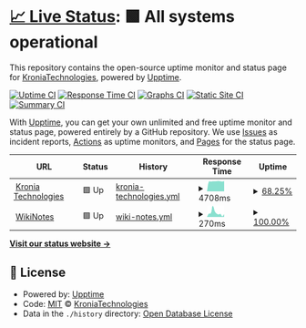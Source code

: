 # [📈 Live Status](https://KroniaTechnologies.github.io/upptime): <!--live status--> **🟩 All systems operational**

This repository contains the open-source uptime monitor and status page for [KroniaTechnologies](https://KroniaTechnologies.github.io/upptime), powered by [Upptime](https://github.com/upptime/upptime).

[![Uptime CI](https://github.com/KroniaTechnologies/upptime/workflows/Uptime%20CI/badge.svg)](https://github.com/KroniaTechnologies/upptime/actions?query=workflow%3A%22Uptime+CI%22)
[![Response Time CI](https://github.com/KroniaTechnologies/upptime/workflows/Response%20Time%20CI/badge.svg)](https://github.com/KroniaTechnologies/upptime/actions?query=workflow%3A%22Response+Time+CI%22)
[![Graphs CI](https://github.com/KroniaTechnologies/upptime/workflows/Graphs%20CI/badge.svg)](https://github.com/KroniaTechnologies/upptime/actions?query=workflow%3A%22Graphs+CI%22)
[![Static Site CI](https://github.com/KroniaTechnologies/upptime/workflows/Static%20Site%20CI/badge.svg)](https://github.com/KroniaTechnologies/upptime/actions?query=workflow%3A%22Static+Site+CI%22)
[![Summary CI](https://github.com/KroniaTechnologies/upptime/workflows/Summary%20CI/badge.svg)](https://github.com/KroniaTechnologies/upptime/actions?query=workflow%3A%22Summary+CI%22)

With [Upptime](https://upptime.js.org), you can get your own unlimited and free uptime monitor and status page, powered entirely by a GitHub repository. We use [Issues](https://github.com/KroniaTechnologies/upptime/issues) as incident reports, [Actions](https://github.com/KroniaTechnologies/upptime/actions) as uptime monitors, and [Pages](https://KroniaTechnologies.github.io/upptime) for the status page.

<!--start: status pages-->
<!-- This summary is generated by Upptime (https://github.com/upptime/upptime) -->
<!-- Do not edit this manually, your changes will be overwritten -->
<!-- prettier-ignore -->
| URL | Status | History | Response Time | Uptime |
| --- | ------ | ------- | ------------- | ------ |
| <img alt="" src="https://favicons.githubusercontent.com/kroniatech.com" height="13"> [Kronia Technologies](https://kroniatech.com/) | 🟩 Up | [kronia-technologies.yml](https://github.com/KroniaTechnologies/upptime/commits/HEAD/history/kronia-technologies.yml) | <details><summary><img alt="Response time graph" src="./graphs/kronia-technologies/response-time-week.png" height="20"> 4708ms</summary><br><a href="https://KroniaTechnologies.github.io/upptime/history/kronia-technologies"><img alt="Response time 4708" src="https://img.shields.io/endpoint?url=https%3A%2F%2Fraw.githubusercontent.com%2FKroniaTechnologies%2Fupptime%2FHEAD%2Fapi%2Fkronia-technologies%2Fresponse-time.json"></a><br><a href="https://KroniaTechnologies.github.io/upptime/history/kronia-technologies"><img alt="24-hour response time 333" src="https://img.shields.io/endpoint?url=https%3A%2F%2Fraw.githubusercontent.com%2FKroniaTechnologies%2Fupptime%2FHEAD%2Fapi%2Fkronia-technologies%2Fresponse-time-day.json"></a><br><a href="https://KroniaTechnologies.github.io/upptime/history/kronia-technologies"><img alt="7-day response time 4708" src="https://img.shields.io/endpoint?url=https%3A%2F%2Fraw.githubusercontent.com%2FKroniaTechnologies%2Fupptime%2FHEAD%2Fapi%2Fkronia-technologies%2Fresponse-time-week.json"></a><br><a href="https://KroniaTechnologies.github.io/upptime/history/kronia-technologies"><img alt="30-day response time 4708" src="https://img.shields.io/endpoint?url=https%3A%2F%2Fraw.githubusercontent.com%2FKroniaTechnologies%2Fupptime%2FHEAD%2Fapi%2Fkronia-technologies%2Fresponse-time-month.json"></a><br><a href="https://KroniaTechnologies.github.io/upptime/history/kronia-technologies"><img alt="1-year response time 4708" src="https://img.shields.io/endpoint?url=https%3A%2F%2Fraw.githubusercontent.com%2FKroniaTechnologies%2Fupptime%2FHEAD%2Fapi%2Fkronia-technologies%2Fresponse-time-year.json"></a></details> | <details><summary><a href="https://KroniaTechnologies.github.io/upptime/history/kronia-technologies">68.25%</a></summary><a href="https://KroniaTechnologies.github.io/upptime/history/kronia-technologies"><img alt="All-time uptime 68.25%" src="https://img.shields.io/endpoint?url=https%3A%2F%2Fraw.githubusercontent.com%2FKroniaTechnologies%2Fupptime%2FHEAD%2Fapi%2Fkronia-technologies%2Fuptime.json"></a><br><a href="https://KroniaTechnologies.github.io/upptime/history/kronia-technologies"><img alt="24-hour uptime 8.43%" src="https://img.shields.io/endpoint?url=https%3A%2F%2Fraw.githubusercontent.com%2FKroniaTechnologies%2Fupptime%2FHEAD%2Fapi%2Fkronia-technologies%2Fuptime-day.json"></a><br><a href="https://KroniaTechnologies.github.io/upptime/history/kronia-technologies"><img alt="7-day uptime 68.25%" src="https://img.shields.io/endpoint?url=https%3A%2F%2Fraw.githubusercontent.com%2FKroniaTechnologies%2Fupptime%2FHEAD%2Fapi%2Fkronia-technologies%2Fuptime-week.json"></a><br><a href="https://KroniaTechnologies.github.io/upptime/history/kronia-technologies"><img alt="30-day uptime 68.25%" src="https://img.shields.io/endpoint?url=https%3A%2F%2Fraw.githubusercontent.com%2FKroniaTechnologies%2Fupptime%2FHEAD%2Fapi%2Fkronia-technologies%2Fuptime-month.json"></a><br><a href="https://KroniaTechnologies.github.io/upptime/history/kronia-technologies"><img alt="1-year uptime 68.25%" src="https://img.shields.io/endpoint?url=https%3A%2F%2Fraw.githubusercontent.com%2FKroniaTechnologies%2Fupptime%2FHEAD%2Fapi%2Fkronia-technologies%2Fuptime-year.json"></a></details>
| <img alt="" src="https://favicons.githubusercontent.com/en.wikipedia.org" height="13"> [WikiNotes](https://en.wikipedia.org) | 🟩 Up | [wiki-notes.yml](https://github.com/KroniaTechnologies/upptime/commits/HEAD/history/wiki-notes.yml) | <details><summary><img alt="Response time graph" src="./graphs/wiki-notes/response-time-week.png" height="20"> 270ms</summary><br><a href="https://KroniaTechnologies.github.io/upptime/history/wiki-notes"><img alt="Response time 270" src="https://img.shields.io/endpoint?url=https%3A%2F%2Fraw.githubusercontent.com%2FKroniaTechnologies%2Fupptime%2FHEAD%2Fapi%2Fwiki-notes%2Fresponse-time.json"></a><br><a href="https://KroniaTechnologies.github.io/upptime/history/wiki-notes"><img alt="24-hour response time 145" src="https://img.shields.io/endpoint?url=https%3A%2F%2Fraw.githubusercontent.com%2FKroniaTechnologies%2Fupptime%2FHEAD%2Fapi%2Fwiki-notes%2Fresponse-time-day.json"></a><br><a href="https://KroniaTechnologies.github.io/upptime/history/wiki-notes"><img alt="7-day response time 270" src="https://img.shields.io/endpoint?url=https%3A%2F%2Fraw.githubusercontent.com%2FKroniaTechnologies%2Fupptime%2FHEAD%2Fapi%2Fwiki-notes%2Fresponse-time-week.json"></a><br><a href="https://KroniaTechnologies.github.io/upptime/history/wiki-notes"><img alt="30-day response time 270" src="https://img.shields.io/endpoint?url=https%3A%2F%2Fraw.githubusercontent.com%2FKroniaTechnologies%2Fupptime%2FHEAD%2Fapi%2Fwiki-notes%2Fresponse-time-month.json"></a><br><a href="https://KroniaTechnologies.github.io/upptime/history/wiki-notes"><img alt="1-year response time 270" src="https://img.shields.io/endpoint?url=https%3A%2F%2Fraw.githubusercontent.com%2FKroniaTechnologies%2Fupptime%2FHEAD%2Fapi%2Fwiki-notes%2Fresponse-time-year.json"></a></details> | <details><summary><a href="https://KroniaTechnologies.github.io/upptime/history/wiki-notes">100.00%</a></summary><a href="https://KroniaTechnologies.github.io/upptime/history/wiki-notes"><img alt="All-time uptime 100.00%" src="https://img.shields.io/endpoint?url=https%3A%2F%2Fraw.githubusercontent.com%2FKroniaTechnologies%2Fupptime%2FHEAD%2Fapi%2Fwiki-notes%2Fuptime.json"></a><br><a href="https://KroniaTechnologies.github.io/upptime/history/wiki-notes"><img alt="24-hour uptime 100.00%" src="https://img.shields.io/endpoint?url=https%3A%2F%2Fraw.githubusercontent.com%2FKroniaTechnologies%2Fupptime%2FHEAD%2Fapi%2Fwiki-notes%2Fuptime-day.json"></a><br><a href="https://KroniaTechnologies.github.io/upptime/history/wiki-notes"><img alt="7-day uptime 100.00%" src="https://img.shields.io/endpoint?url=https%3A%2F%2Fraw.githubusercontent.com%2FKroniaTechnologies%2Fupptime%2FHEAD%2Fapi%2Fwiki-notes%2Fuptime-week.json"></a><br><a href="https://KroniaTechnologies.github.io/upptime/history/wiki-notes"><img alt="30-day uptime 100.00%" src="https://img.shields.io/endpoint?url=https%3A%2F%2Fraw.githubusercontent.com%2FKroniaTechnologies%2Fupptime%2FHEAD%2Fapi%2Fwiki-notes%2Fuptime-month.json"></a><br><a href="https://KroniaTechnologies.github.io/upptime/history/wiki-notes"><img alt="1-year uptime 100.00%" src="https://img.shields.io/endpoint?url=https%3A%2F%2Fraw.githubusercontent.com%2FKroniaTechnologies%2Fupptime%2FHEAD%2Fapi%2Fwiki-notes%2Fuptime-year.json"></a></details>

<!--end: status pages-->

[**Visit our status website →**](https://KroniaTechnologies.github.io/upptime)

## 📄 License

- Powered by: [Upptime](https://github.com/upptime/upptime)
- Code: [MIT](./LICENSE) © [KroniaTechnologies](https://KroniaTechnologies.github.io/upptime)
- Data in the `./history` directory: [Open Database License](https://opendatacommons.org/licenses/odbl/1-0/)
